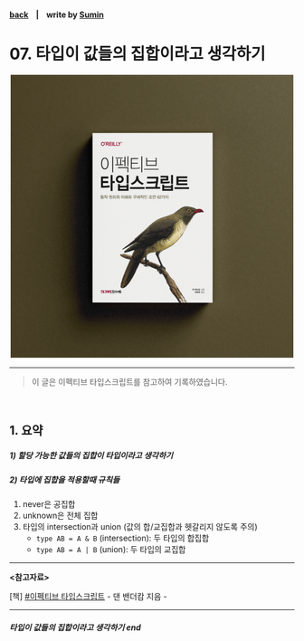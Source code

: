 #### [back](../../README.md) &nbsp;&nbsp; | &nbsp;&nbsp; write by [Sumin][sumin]

# 07. 타입이 값들의 집합이라고 생각하기

<p align="center" style="width:500px; margin: 0 auto">
    <img src="../../image/main.png">
</p>

---

> 이 글은 이펙티브 타입스크립트를 참고하여 기록하였습니다.

<br>

## 1. 요약

##### 1) 할당 가능한 값들의 집합이 타입이라고 생각하기

##### 2) 타입에 집합을 적용할때 규칙들

1. never은 공집합
2. unknown은 전체 집합
3. 타입의 intersection과 union (값의 합/교집합과 헷갈리지 않도록 주의)
    - `type AB = A & B` (intersection): 두 타입의 합집합
    - `type AB = A | B` (union): 두 타입의 교집합

---

<strong><참고자료></strong>

[책] [#이펙티브 타입스크립트][effective-typescript] - 댄 밴더캄 지음 -

---

##### 타입이 값들의 집합이라고 생각하기 end


[effective-typescript]: https://www.aladin.co.kr/shop/wproduct.aspx?ItemId=273193135&start=slayer
[sangcho]: https://github.com/SangchoKim
[taeHyen]: https://github.com/Tap-Kim
[kangHyen]: https://github.com/NacreousCloud
[sumin]: https://github.com/ttumzzi
